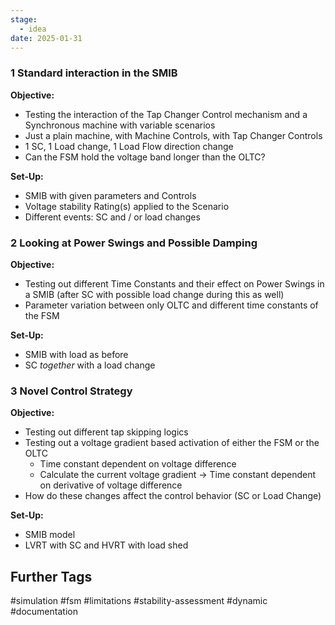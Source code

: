 ```yaml
---
stage:
  - idea
date: 2025-01-31
---
```

### 1 Standard interaction in the SMIB
**Objective:**
- Testing the interaction of the Tap Changer Control mechanism and a Synchronous machine with variable scenarios
- Just a plain machine, with Machine Controls, with Tap Changer Controls
- 1 SC, 1 Load change, 1 Load Flow direction change
- Can the FSM hold the voltage band longer than the OLTC?

**Set-Up:**
- SMIB with given parameters and Controls
- Voltage stability Rating(s) applied to the Scenario
- Different events: SC and / or load changes
### 2 Looking at Power Swings and Possible Damping
**Objective:**
- Testing out different Time Constants and their effect on Power Swings in a SMIB (after SC with possible load change during this as well)
- Parameter variation between only OLTC and different time constants of the FSM

**Set-Up:**
- SMIB with load as before
- SC _together_ with a load change
### 3 Novel Control Strategy
**Objective:**
- Testing out different tap skipping logics
- Testing out a voltage gradient based activation of either the FSM or the OLTC 
	- Time constant dependent on voltage difference
	- Calculate the current voltage gradient -> Time constant dependent on derivative of voltage difference
- How do these changes affect the control behavior (SC or Load Change)

**Set-Up:**
- SMIB model
- LVRT with SC and HVRT with load shed
## Further Tags
#simulation #fsm #limitations #stability-assessment #dynamic #documentation 